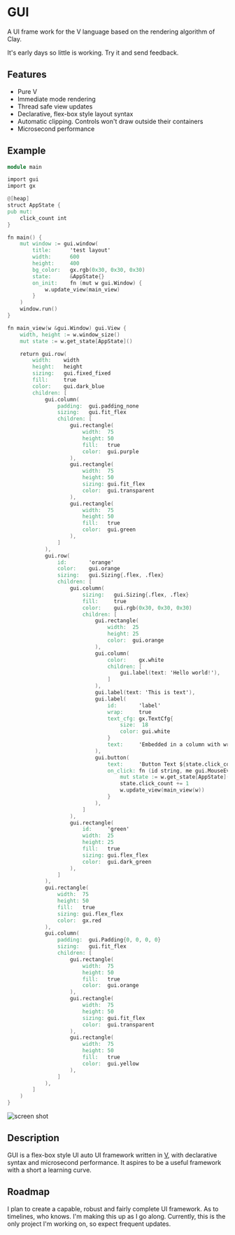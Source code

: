 # GUI

A UI frame work for the V language based on the rendering algorithm of Clay.

It's early days so little is working. Try it and send feedback.

## Features

- Pure V
- Immediate mode rendering
- Thread safe view updates
- Declarative, flex-box style layout syntax
- Automatic clipping. Controls won't draw outside their containers
- Microsecond performance

## Example
```v
module main

import gui
import gx

@[heap]
struct AppState {
pub mut:
	click_count int
}

fn main() {
	mut window := gui.window(
		title:      'test layout'
		width:      600
		height:     400
		bg_color:   gx.rgb(0x30, 0x30, 0x30)
		state:      &AppState{}
		on_init:    fn (mut w gui.Window) {
			w.update_view(main_view)
		}
	)
	window.run()
}

fn main_view(w &gui.Window) gui.View {
	width, height := w.window_size()
	mut state := w.get_state[AppState]()

	return gui.row(
		width:    width
		height:   height
		sizing:   gui.fixed_fixed
		fill:     true
		color:    gui.dark_blue
		children: [
			gui.column(
				padding:  gui.padding_none
				sizing:   gui.fit_flex
				children: [
					gui.rectangle(
						width:  75
						height: 50
						fill:   true
						color:  gui.purple
					),
					gui.rectangle(
						width:  75
						height: 50
						sizing: gui.fit_flex
						color:  gui.transparent
					),
					gui.rectangle(
						width:  75
						height: 50
						fill:   true
						color:  gui.green
					),
				]
			),
			gui.row(
				id:       'orange'
				color:    gui.orange
				sizing:   gui.Sizing{.flex, .flex}
				children: [
					gui.column(
						sizing:   gui.Sizing{.flex, .flex}
						fill:     true
						color:    gui.rgb(0x30, 0x30, 0x30)
						children: [
							gui.rectangle(
								width:  25
								height: 25
								color:  gui.orange
							),
							gui.column(
								color:    gx.white
								children: [
									gui.label(text: 'Hello world!'),
								]
							),
							gui.label(text: 'This is text'),
							gui.label(
								id:       'label'
								wrap:     true
								text_cfg: gx.TextCfg{
									size:  18
									color: gui.white
								}
								text:     'Embedded in a column with wrapping'
							),
							gui.button(
								text:     'Button Text ${state.click_count}'
								on_click: fn (id string, me gui.MouseEvent, mut w gui.Window) {
									mut state := w.get_state[AppState]()
									state.click_count += 1
									w.update_view(main_view(w))
								}
							),
						]
					),
					gui.rectangle(
						id:     'green'
						width:  25
						height: 25
						fill:   true
						sizing: gui.flex_flex
						color:  gui.dark_green
					),
				]
			),
			gui.rectangle(
				width:  75
				height: 50
				fill:   true
				sizing: gui.flex_flex
				color:  gx.red
			),
			gui.column(
				padding:  gui.Padding{0, 0, 0, 0}
				sizing:   gui.fit_flex
				children: [
					gui.rectangle(
						width:  75
						height: 50
						fill:   true
						color:  gui.orange
					),
					gui.rectangle(
						width:  75
						height: 50
						sizing: gui.fit_flex
						color:  gui.transparent
					),
					gui.rectangle(
						width:  75
						height: 50
						fill:   true
						color:  gui.yellow
					),
				]
			),
		]
	)
}
````
![screen shot](gui.png)

## Description

GUI is a flex-box style UI auto UI framework written in
[V](https://vlang.io), with declarative syntax and microsecond
performance. It aspires to be a useful framework with a short
a learning curve.

## Roadmap

I plan to create a capable, robust and fairly complete UI framework. As to timelines,
who knows. I'm making this up as I go along. Currently, this is the only project
I'm working on, so expect frequent updates.